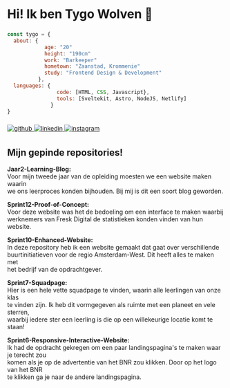 <h1>Hi! Ik ben Tygo Wolven 👋</h1>

###

````js
const tygo = {
  about: {
            age: "20"
            height: "190cm"
            work: "Barkeeper"
            hometown: "Zaanstad, Krommenie"
            study: "Frontend Design & Development"
          },
  languages: {
                code: [HTML, CSS, Javascript},
                tools: [Sveltekit, Astro, NodeJS, Netlify]
              }
}
````

###

<div align="left">
<a href="https://github.com/TygoWolven" target="_blank">
<img src=https://img.shields.io/badge/github-%2324292e.svg?&style=for-the-badge&logo=github&logoColor=white alt=github style="margin-bottom: 5px;" />
</a>
<a href="https://linkedin.com/in/tygo-wolven-091515241" target="_blank">
<img src=https://img.shields.io/badge/linkedin-%231E77B5.svg?&style=for-the-badge&logo=linkedin&logoColor=white alt=linkedin style="margin-bottom: 5px;" />
</a>
<a href="https://instagram.com/tygowolvenn_" target="_blank">
<img src=https://img.shields.io/badge/instagram-%23000000.svg?&style=for-the-badge&logo=instagram&logoColor=white alt=instagram style="margin-bottom: 5px;" />
</a>  
</div>

###

<h2>Mijn gepinde repositories!</h2>

**Jaar2-Learning-Blog:** <br>
Voor mijn tweede jaar van de opleiding moesten we een website maken waarin <br>
we ons leerproces konden bijhouden. Bij mij is dit een soort blog geworden.

**Sprint12-Proof-of-Concept:** <br>
Voor deze website was het de bedoeling om een interface te maken waarbij <br>
werknemers van Fresk Digital de statistieken konden vinden van hun website.

**Sprint10-Enhanced-Website:** <br>
In deze repository heb ik een website gemaakt dat gaat over verschillende <br>
buurtinitiatieven voor de regio Amsterdam-West. Dit heeft alles te maken met <br>
het bedrijf van de opdrachtgever.

**Sprint7-Squadpage:** <br>
Hier is een hele vette squadpage te vinden, waarin alle leerlingen van onze klas <br>
te vinden zijn. Ik heb dit vormgegeven als ruimte met een planeet en vele sterren, <br>
waarbij iedere ster een leerling is die op een willekeurige locatie komt te staan!

**Sprint6-Responsive-Interactive-Website:** <br>
Ik had de opdracht gekregen om een paar landingspagina's te maken waar je terecht zou <br>
komen als je op de advertentie van het BNR zou klikken. Door op het logo van het BNR <br>
te klikken ga je naar de andere landingspagina.
